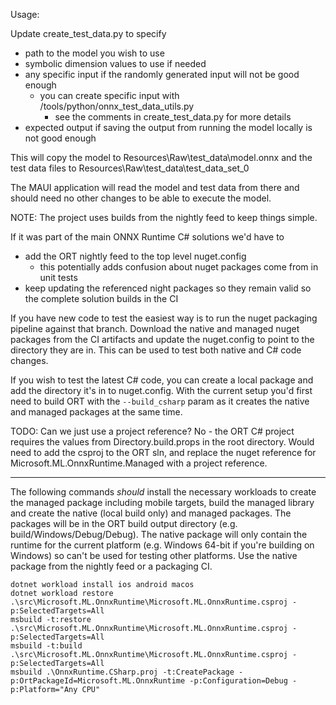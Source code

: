 Usage:

Update create_test_data.py to specify
  - path to the model you wish to use
  - symbolic dimension values to use if needed
  - any specific input if the randomly generated input will not be good enough
	- you can create specific input with /tools/python/onnx_test_data_utils.py
      - see the comments in create_test_data.py for more details
  - expected output if saving the output from running the model locally is not good enough

This will copy the model to Resources\Raw\test_data\model.onnx and the test data files to
Resources\Raw\test_data\test_data_set_0

The MAUI application will read the model and test data from there and should need no other changes to be able to
execute the model.

NOTE: The project uses builds from the nightly feed to keep things simple.

If it was part of the main ONNX Runtime C# solutions we'd have to
  - add the ORT nightly feed to the top level nuget.config
    - this potentially adds confusion about nuget packages come from in unit tests
  - keep updating the referenced night packages so they remain valid so the complete solution builds in the CI

If you have new code to test the easiest way is to run the nuget packaging pipeline against that branch. Download the
native and managed nuget packages from the CI artifacts and update the nuget.config to point to the directory they are
in. This can be used to test both native and C# code changes.

If you wish to test the latest C# code, you can create a local package and add the directory it's in to nuget.config.
With the current setup you'd first need to build ORT with the `--build_csharp` param as it creates the native and
managed packages at the same time.

TODO: Can we just use a project reference? No - the ORT C# project requires the values from Directory.build.props in
the root directory. Would need to add the csproj to the ORT sln, and replace the nuget reference for
Microsoft.ML.OnnxRuntime.Managed with a project reference.

---

The following commands _should_ install the necessary workloads to create the managed package including mobile targets,
build the managed library and create the native (local build only) and managed packages. The packages will be in the
ORT build output directory (e.g. build/Windows/Debug/Debug). The native package will only contain the runtime for the
current platform (e.g. Windows 64-bit if you're building on Windows) so can't be used for testing other platforms. Use
the native package from the nightly feed or a packaging CI.

```
dotnet workload install ios android macos
dotnet workload restore .\src\Microsoft.ML.OnnxRuntime\Microsoft.ML.OnnxRuntime.csproj -p:SelectedTargets=All
msbuild -t:restore .\src\Microsoft.ML.OnnxRuntime\Microsoft.ML.OnnxRuntime.csproj -p:SelectedTargets=All
msbuild -t:build .\src\Microsoft.ML.OnnxRuntime\Microsoft.ML.OnnxRuntime.csproj -p:SelectedTargets=All
msbuild .\OnnxRuntime.CSharp.proj -t:CreatePackage -p:OrtPackageId=Microsoft.ML.OnnxRuntime -p:Configuration=Debug -p:Platform="Any CPU"
```
